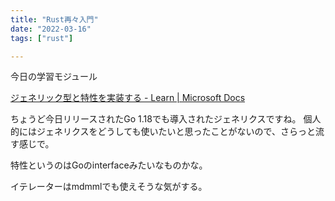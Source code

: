 ```yaml
---
title: "Rust再々入門"
date: "2022-03-16"
tags: ["rust"]

---
```


今日の学習モジュール

[ジェネリック型と特性を実装する - Learn | Microsoft Docs](https://docs.microsoft.com/ja-jp/learn/modules/rust-generic-types-traits/)

ちょうど今日リリースされたGo 1.18でも導入されたジェネリクスですね。
個人的にはジェネリクスをどうしても使いたいと思ったことがないので、さらっと流す感じで。

特性というのはGoのinterfaceみたいなものかな。

イテレーターはmdmmlでも使えそうな気がする。
